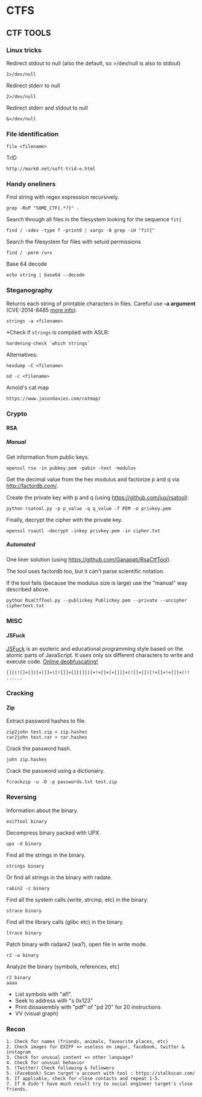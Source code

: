# CTFS

## CTF TOOLS #

### Linux tricks

Redirect stdout to null (also the default, so >/dev/null is also to stdout)
```
1>/dev/null 
```

Redirect stderr to null
```
2>/dev/null 
```

Redirect  stderr and stdout to null
```
&>/dev/null 
```

### File identification ###
```
file <filename>
```

TrID
```
http://mark0.net/soft-trid-e.html
```

### Handy oneliners ###

Find string with regex expression recursively.
```
grep -RoP "SOME_CTF{.*?}" .
```


Search through all files in the filesystem looking for the sequence `fit{`
```
find / -xdev -type f -print0 | xargs -0 grep -iH "fit{"
```

Search the filesystem for files with setuid permissions
```
find / -perm /u+s
```

Base 64 decode
```
echo string | base64 --decode
```

### Steganography ###

Returns each string of printable characters in files.
Careful use **-a argument** (CVE-2014-8485 [more info](http://lcamtuf.blogspot.be/2014/10/psa-dont-run-strings-on-untrusted-files.html)).
```
strings -a <filename>
```

*Check if `strings` is compiled with ASLR:
```
hardening-check `which strings`
```

Alternatives:
```
hexdump -C <filename>
```

```
od -c <filename>
```

Arnold's cat map
```
https://www.jasondavies.com/catmap/
```

### Crypto

#### RSA

##### Manual

Get information from public keys.
```
openssl rsa -in pubkey.pem -pubin -text -modulus
```

Get the decimal value from the hex modulus and factorize p and q via http://factordb.com/.

Create the private key with p and q (using https://github.com/ius/rsatool).

```
python rsatool.py -p p_value -q q_value -f PEM -o privkey.pem
```

Finally, decrypt the cipher with the private key.

```
openssl rsautl -decrypt -inkey privkey.pem -in cipher.txt
```


##### Automated

One liner solution (using https://github.com/Ganapati/RsaCtfTool). 

The tool uses factordb too, but it can't parse scientific notation.

If the tool fails (because the modulus size is large) use the "manual" way described above.
```
python RsaCtfTool.py --publickey PublicKey.pem --private --uncipher ciphertext.txt
```

### MISC
#### JSFuck
[JSFuck](http://www.jsfuck.com/) is an esoteric and educational programming style based on the atomic parts of JavaScript. It uses only six different characters to write and execute code. [Online deobfuscating!](https://enkhee-osiris.github.io/Decoder-JSFuck/)
```
[][(![]+[])[+[]]+([![]]+[][[]])[+!+[]+[+[]]]+(![]+[])[!+[]+!+[]]+(!! ......
```

### Cracking


#### Zip

Extract password hashes to file.
```
zip2john test.zip > zip.hashes
rar2john test.rar > rar.hashes
```

Crack the password hash.
```
john zip.hashes
```

Crack the password using a dictionairy.
```
fcrackzip -u -D -p passwords.txt test.zip
```


### Reversing

Information about the binary.
```
exiftool binary
```

Decompress binary packed with UPX.
```
upx -d binary
```

Find all the strings in the binary.
```
strings binary
```

Or find all strings in the binary with radate.
```
rabin2 -z binary
```

Find all the system calls (write, strcmp, etc) in the binary.
```
strace binary
```

Find all the library calls (glibc etc) in the binary.

```
ltrace binary
```

Patch binary with radare2 (wa?), open file in write mode.
```
r2 -w binary
```

Analyze the binary (symbols, references, etc)
```
r2 binary
aaaa
```

- List symbols with "afl".
- Seek to address with "s 0x123"
- Print dissasembly with "pdf" of "pd 20" for 20 instructions
- VV (visual graph)

### Recon
```
1. Check for names (friends, animals, favourite places, etc)
2. Check images for EXIFF => useless on imgur, facebook, twitter & instagram
3. Check for unusual content => other language?
4. Check for unusual behavior
5. (Twitter) Check following & followers
5. (Facebook) Scan target's account with tool : https://stalkscan.com/
6. If appliable, check for close contacts and repeat 1-5.
7. If 6 didn't have much result try to social engineer target's close friends.
```
